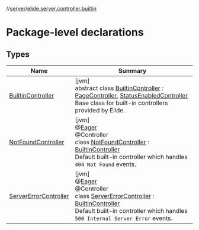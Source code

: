 //[server](../../index.md)/[elide.server.controller.builtin](index.md)

# Package-level declarations

## Types

| Name | Summary |
|---|---|
| [BuiltinController](-builtin-controller/index.md) | [jvm]<br>abstract class [BuiltinController](-builtin-controller/index.md) : [PageController](../elide.server.controller/-page-controller/index.md), [StatusEnabledController](../elide.server.controller/-status-enabled-controller/index.md)<br>Base class for built-in controllers provided by Elide. |
| [NotFoundController](-not-found-controller/index.md) | [jvm]<br>@[Eager](../elide.server.annotations/-eager/index.md)<br>@Controller<br>class [NotFoundController](-not-found-controller/index.md) : [BuiltinController](-builtin-controller/index.md)<br>Default built-in controller which handles `404 Not Found` events. |
| [ServerErrorController](-server-error-controller/index.md) | [jvm]<br>@[Eager](../elide.server.annotations/-eager/index.md)<br>@Controller<br>class [ServerErrorController](-server-error-controller/index.md) : [BuiltinController](-builtin-controller/index.md)<br>Default built-in controller which handles `500 Internal Server Error` events. |
